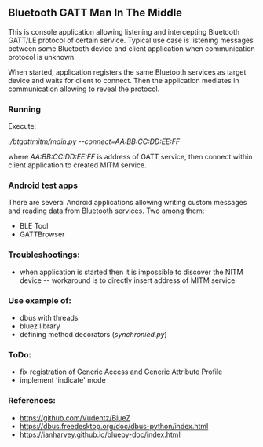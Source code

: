 ## Bluetooth GATT Man In The Middle

This is console application allowing listening and intercepting Bluetooth GATT/LE 
protocol of certain service. Typical use case is listening messages between some 
Bluetooth device and client application when communication protocol is unknown.

When started, application registers the same Bluetooth services as target device 
and waits for client to connect. Then the application mediates in communication 
allowing to reveal the protocol.


### Running

Execute:

*./btgattmitm/main.py --connect=AA:BB:CC:DD:EE:FF*

where *AA:BB:CC:DD:EE:FF* is address of GATT service, then connect within client 
application to created MITM service.


### Android test apps

There are several Android applications allowing writing custom messages and 
reading data from Bluetooth services. Two among them:
- BLE Tool
- GATTBrowser


### Troubleshootings:
- when application is started then it is impossible to discover the NITM device --
workaround is to directly insert address of MITM service


### Use example of:
- dbus with threads
- bluez library
- defining method decorators (*synchronied.py*)


### ToDo:
- fix registration of Generic Access and Generic Attribute Profile
- implement 'indicate' mode


### References:
- https://github.com/Vudentz/BlueZ
- https://dbus.freedesktop.org/doc/dbus-python/index.html
- https://ianharvey.github.io/bluepy-doc/index.html

